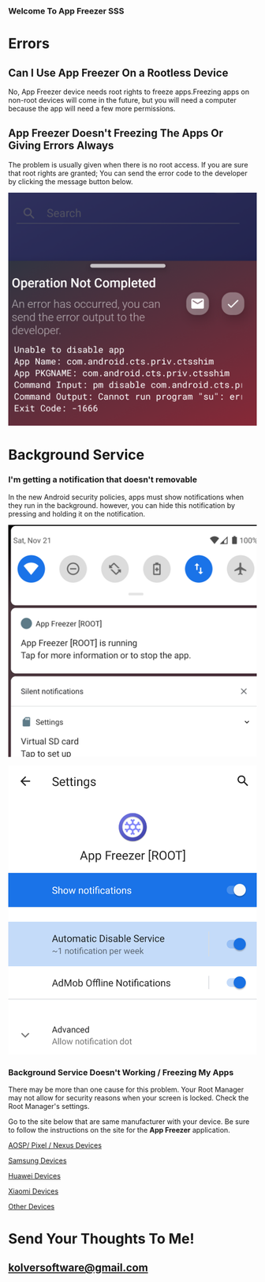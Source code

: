 ### Welcome To App Freezer SSS

# Errors
## Can I Use App Freezer On a Rootless Device
No, App Freezer device needs root rights to freeze apps.Freezing apps on
non-root devices will come in the future, but you will need a computer
because the app will need a few more permissions.

## App Freezer Doesn't Freezing The Apps Or Giving Errors Always
The problem is usually given when there is no root access. 
If you are sure that root rights are granted; You can send 
the error code to the developer by clicking the message button below.

![Image](https://raw.githubusercontent.com/Alonew0lfxx/AppFreezer-SSS/main/ss_error.png)


# Background Service

### I'm getting a notification that doesn't removable
In the new Android security policies, apps must show notifications when they
run in the background. however, you can hide this notification
by pressing and holding it on the notification.


![Removing The Notification](https://raw.githubusercontent.com/Alonew0lfxx/AppFreezer-SSS/main/ss_notif.png)

![Removing The Notification2](https://raw.githubusercontent.com/Alonew0lfxx/AppFreezer-SSS/main/ss_notif2.png)



### Background Service Doesn't Working / Freezing My Apps
There may be more than one cause for this problem. Your Root Manager
may not allow for security reasons when your screen is locked. Check the Root Manager's settings.

Go to the site below that are same manufacturer with your device.
Be sure to follow the instructions on the site for the **App Freezer** application.

[AOSP/ Pixel / Nexus Devices](https://dontkillmyapp.com/google) 

[Samsung Devices](https://dontkillmyapp.com/samsung) 

[Huawei Devices](https://dontkillmyapp.com/huawei) 

[Xiaomi Devices](https://dontkillmyapp.com/xiaomi) 

[Other Devices](https://dontkillmyapp.com) 
 

# Send Your Thoughts To Me!
## kolversoftware@gmail.com
 
